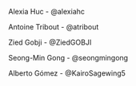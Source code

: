 Alexia Huc - @alexiahc

Antoine Tribout - @atribout

Zied Gobji - @ZiedGOBJI

Seong-Min Gong - @seongmingong

Alberto Gómez - @KairoSagewing5
